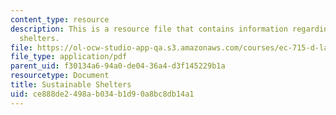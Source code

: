 ```yaml
---
content_type: resource
description: This is a resource file that contains information regarding sustainable
  shelters.
file: https://ol-ocw-studio-app-qa.s3.amazonaws.com/courses/ec-715-d-lab-disseminating-innovations-for-the-common-good-spring-2007/ce888de2498ab034b1d90a8bc8db14a1_MITEC_715S07_sustnablshl.pdf
file_type: application/pdf
parent_uid: f30134a6-94a0-de04-36a4-d3f145229b1a
resourcetype: Document
title: Sustainable Shelters
uid: ce888de2-498a-b034-b1d9-0a8bc8db14a1
---
```

